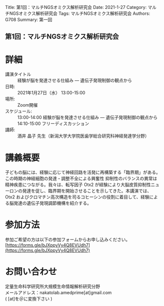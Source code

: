 Title: 第1回：マルチNGSオミクス解析研究会
Date: 2021-1-27
Category: マルチNGSオミクス解析研究会
Tags: マルチNGSオミクス解析研究会
Authors: G708
Summary: 第一回

## 第1回：マルチNGSオミクス解析研究会

# 詳細

<div class="detail">
  <dl>
    <dt>講演タイトル</dt>
      <dd class="Title">経験が脳を発達させる仕組み ― 遺伝子発現制御の観点から</dd>
    <dt>日時:</dt>
      <dd class="date">2021年1月27日（水） 13:00-15:00</dd>
    <dt>場所:</dt>
      <dd>Zoom開催</dd>
    <dt>スケジュール:</dt>
      <dd>13:00-14:00 経験が脳を発達させる仕組み ― 遺伝子発現制御の観点から</dd>
      <dd>14:10-15:00 フリーディスカッション</dd>
    <dt>講師:</dt>
      <dd class="Speaker">酒井 晶子 先生（新潟大学大学院医歯学総合研究科神経発達学分野）</dd>
  </dl>
</div>

# 講義概要
子どもの脳には、経験に応じて神経回路を活発に再構築する「臨界期」がある。この時期の神経細胞の発達・調整不全による興奮性 抑制性のバランスの異常は精神疾患につながる。我々は、転写因子 Otx2 が経験により大脳皮質抑制性ニューロンの発達を促し、臨界期を開始させることを示してきた。本講演では、 Otx2 およびクロマチン高次構造を司るコヒーシンの役割に着目して、経験による脳発達の遺伝子発現調節機構を紹介する。

# 参加方法
参加ご希望の方は以下の参加フォームからお申し込みください。<br>
[https://forms.gle/bJXppyVy4Q8EVUdh7](https://forms.gle/bJXppyVy4Q8EVUdh7)

# お問い合わせ
定量生命科学研究所大規模生命情報解析研究分野<br>
メールアドレス：nakatolab.amedprime[at]gmail.com<br>
( [at]を＠に変換下さい )
